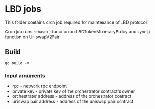 # LBD jobs

This folder contains cron job required for maintenance of LBD protocol

Cron job runs `rebase()` function on LBDTokenMonetaryPolicy and `sync()` function on UniswapV2Pair

## Build
```shell
go build -v
```

### Input arguments
- rpc - network rpc endpoint
- private key - private key of the orchestrator contract's owner
- orchestrator address - address of the orchestrator contract
- uniswap pair address - address of the uniswap pair contract 
